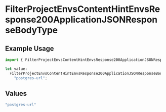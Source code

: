 # FilterProjectEnvsContentHintEnvsResponse200ApplicationJSONResponseBodyType

## Example Usage

```typescript
import { FilterProjectEnvsContentHintEnvsResponse200ApplicationJSONResponseBodyType } from "@vercel/sdk/models/operations/filterprojectenvs.js";

let value:
  FilterProjectEnvsContentHintEnvsResponse200ApplicationJSONResponseBodyType =
    "postgres-url";
```

## Values

```typescript
"postgres-url"
```